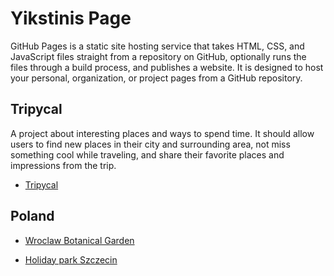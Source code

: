 # Yikstinis Page

GitHub Pages is a static site hosting service that takes HTML, CSS, and JavaScript files straight from a repository on GitHub, optionally runs the files through a build process, and publishes a website. It is designed to host your personal, organization, or project pages from a GitHub repository.

## Tripycal

A project about interesting places and ways to spend time. It should allow users to find new places in their city and surrounding area, not miss something cool while traveling, and share their favorite places and impressions from the trip.

- [Tripycal](https://tripycal.com/)

## Poland

- [Wroclaw Botanical Garden](https://tripycal.com/guides/A-quiet-walk-to-Wroclaw-Botanical-Garden-64e46adcc9eb251f67099706)

- [Holiday park Szczecin](https://tripycal.com/guides/Holiday-park-Szczecin-One-day-city-exploring-651471fa70e1f6e7669f5f81)

